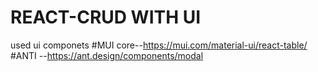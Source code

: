 # REACT-CRUD WITH UI

used ui componets
#MUI core--https://mui.com/material-ui/react-table/
#ANTI --https://ant.design/components/modal
